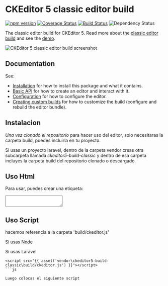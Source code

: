 CKEditor 5 classic editor build
========================================

[![npm version](https://badge.fury.io/js/%40ckeditor%2Fckeditor5-build-classic.svg)](https://www.npmjs.com/package/@ckeditor/ckeditor5-build-classic)
[![Coverage Status](https://coveralls.io/repos/github/ckeditor/ckeditor5/badge.svg?branch=master)](https://coveralls.io/github/ckeditor/ckeditor5?branch=master)
[![Build Status](https://travis-ci.com/ckeditor/ckeditor5.svg?branch=master)](https://app.travis-ci.com/github/ckeditor/ckeditor5)
![Dependency Status](https://img.shields.io/librariesio/release/npm/@ckeditor/ckeditor5-build-classic)

The classic editor build for CKEditor 5. Read more about the [classic editor build](https://ckeditor.com/docs/ckeditor5/latest/installation/getting-started/predefined-builds.html#classic-editor) and see the [demo](https://ckeditor.com/docs/ckeditor5/latest/examples/builds/classic-editor.html).

![CKEditor 5 classic editor build screenshot](https://c.cksource.com/a/1/img/npm/ckeditor5-build-classic.png)

## Documentation

See:

* [Installation](https://ckeditor.com/docs/ckeditor5/latest/installation/getting-started/quick-start.html) for how to install this package and what it contains.
* [Basic API](https://ckeditor.com/docs/ckeditor5/latest/installation/getting-started/basic-api.html) for how to create an editor and interact with it.
* [Configuration](https://ckeditor.com/docs/ckeditor5/latest/installation/getting-started/configuration.html) for how to configure the editor.
* [Creating custom builds](https://ckeditor.com/docs/ckeditor5/latest/installation/getting-started/quick-start.html#building-the-editor-from-source) for how to customize the build (configure and rebuild the editor bundle).

## Instalacion

_Una vez clonado el repositorio_ para hacer uso del editor, solo necesitaras la carpeta build, puedes incluirla en tu proyecto.

Si usas un proyecto laravel, dentro de la carpeta vendor creas otra subcarpeta llamada *ckeditor5-build-classic* y dentro de esa carpeta incluyes la carpeta build del repositorio clonado o descargado.

## Uso Html
Para usar, puedes crear una etiqueta:
<textarea id="editor" name="editor"></textarea>
 
## Uso Script
hacemos referencia a la carpeta 'build/ckeditor.js'

Si usas Node
<script src="./node_modules/@ckeditor/ckeditor5-build-classic/build/ckeditor.js"></script>

Si usas Laravel
```
<script src="{{ asset('vendor\ckeditor5-build-classic\build/ckeditor.js') }}"></script>
```js

Luego colocas el siguiente script
```
<script>
        ClassicEditor
            .create( document.querySelector( '#editor' ),{
                mediaEmbed: {
                                previewsInData:true
                            },
                            
            },)
            .catch( error => {
                console.error( error );
            } 
        );
    </script>

```js